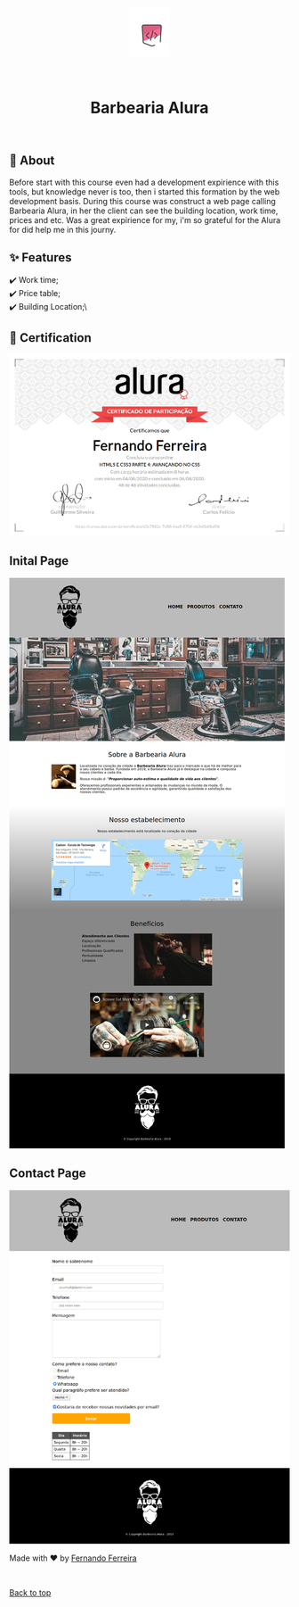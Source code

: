 <div align="center" id="top"> 
  <img src="./assets/Screenshot_2020-08-27 Perfil de Fernando Ferreira(1).png" alt="Frontend" />

  &#xa0;

</div>

<h1 align="center">Barbearia Alura</h1>




<br>

## :dart: About ##
Before start with this course even had a development expirience with this tools, but knowledge never is too, then i started this formation by the web development basis. 
During this course was construct a web page calling Barbearia Alura, in her the client can see the building location, work time, prices and etc.
Was a great expirience for my, i'm so grateful for the Alura for did help me in this journy.

## :sparkles: Features ##

:heavy_check_mark: Work time;\
:heavy_check_mark: Price table;\
:heavy_check_mark: Building Location;\

## :scroll: Certification ## 
<img src="./assets/Screenshot_2020-08-27 Fernando Ferreira - Cursos - Alura.png">

## Inital Page ##
<img src="./assets/Screenshot_2020-08-27 Barbearia Alura.jpg">

## Contact Page ##
<img src="./assets/Screenshot_2020-08-27 Contato - Barbearia Alura.png">



Made with :heart: by <a href="https://github.com/fernando-ff" target="_blank">Fernando Ferreira</a>

&#xa0;

<a href="#top">Back to top</a>
